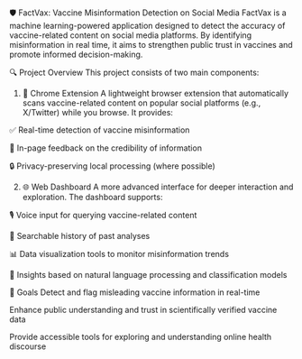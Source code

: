 🛡️ FactVax: Vaccine Misinformation Detection on Social Media
FactVax is a machine learning-powered application designed to detect the accuracy of vaccine-related content on social media platforms. By identifying misinformation in real time, it aims to strengthen public trust in vaccines and promote informed decision-making.

🔍 Project Overview
This project consists of two main components:

1. 🧩 Chrome Extension
A lightweight browser extension that automatically scans vaccine-related content on popular social platforms (e.g., X/Twitter) while you browse. It provides:

✅ Real-time detection of vaccine misinformation

💬 In-page feedback on the credibility of information

🔒 Privacy-preserving local processing (where possible)

2. 🌐 Web Dashboard
A more advanced interface for deeper interaction and exploration. The dashboard supports:

🎙️ Voice input for querying vaccine-related content

📜 Searchable history of past analyses

📊 Data visualization tools to monitor misinformation trends

🧠 Insights based on natural language processing and classification models

🎯 Goals
Detect and flag misleading vaccine information in real-time

Enhance public understanding and trust in scientifically verified vaccine data

Provide accessible tools for exploring and understanding online health discourse

